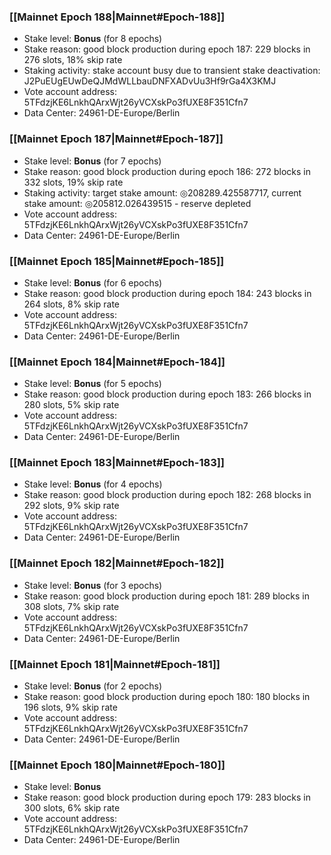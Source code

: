### [[Mainnet Epoch 188|Mainnet#Epoch-188]]
* Stake level: **Bonus** (for 8 epochs)
* Stake reason: good block production during epoch 187: 229 blocks in 276 slots, 18% skip rate
* Staking activity: stake account busy due to transient stake deactivation: J2PuEUgEUwDeQJMdWLLbauDNFXADvUu3Hf9rGa4X3KMJ
* Vote account address: 5TFdzjKE6LnkhQArxWjt26yVCXskPo3fUXE8F351Cfn7
* Data Center: 24961-DE-Europe/Berlin
### [[Mainnet Epoch 187|Mainnet#Epoch-187]]
* Stake level: **Bonus** (for 7 epochs)
* Stake reason: good block production during epoch 186: 272 blocks in 332 slots, 19% skip rate
* Staking activity: target stake amount: ◎208289.425587717, current stake amount: ◎205812.026439515 - reserve depleted
* Vote account address: 5TFdzjKE6LnkhQArxWjt26yVCXskPo3fUXE8F351Cfn7
* Data Center: 24961-DE-Europe/Berlin
### [[Mainnet Epoch 185|Mainnet#Epoch-185]]
* Stake level: **Bonus** (for 6 epochs)
* Stake reason: good block production during epoch 184: 243 blocks in 264 slots, 8% skip rate
* Vote account address: 5TFdzjKE6LnkhQArxWjt26yVCXskPo3fUXE8F351Cfn7
* Data Center: 24961-DE-Europe/Berlin
### [[Mainnet Epoch 184|Mainnet#Epoch-184]]
* Stake level: **Bonus** (for 5 epochs)
* Stake reason: good block production during epoch 183: 266 blocks in 280 slots, 5% skip rate
* Vote account address: 5TFdzjKE6LnkhQArxWjt26yVCXskPo3fUXE8F351Cfn7
* Data Center: 24961-DE-Europe/Berlin
### [[Mainnet Epoch 183|Mainnet#Epoch-183]]
* Stake level: **Bonus** (for 4 epochs)
* Stake reason: good block production during epoch 182: 268 blocks in 292 slots, 9% skip rate
* Vote account address: 5TFdzjKE6LnkhQArxWjt26yVCXskPo3fUXE8F351Cfn7
* Data Center: 24961-DE-Europe/Berlin
### [[Mainnet Epoch 182|Mainnet#Epoch-182]]
* Stake level: **Bonus** (for 3 epochs)
* Stake reason: good block production during epoch 181: 289 blocks in 308 slots, 7% skip rate
* Vote account address: 5TFdzjKE6LnkhQArxWjt26yVCXskPo3fUXE8F351Cfn7
* Data Center: 24961-DE-Europe/Berlin
### [[Mainnet Epoch 181|Mainnet#Epoch-181]]
* Stake level: **Bonus** (for 2 epochs)
* Stake reason: good block production during epoch 180: 180 blocks in 196 slots, 9% skip rate
* Vote account address: 5TFdzjKE6LnkhQArxWjt26yVCXskPo3fUXE8F351Cfn7
* Data Center: 24961-DE-Europe/Berlin
### [[Mainnet Epoch 180|Mainnet#Epoch-180]]
* Stake level: **Bonus**
* Stake reason: good block production during epoch 179: 283 blocks in 300 slots, 6% skip rate
* Vote account address: 5TFdzjKE6LnkhQArxWjt26yVCXskPo3fUXE8F351Cfn7
* Data Center: 24961-DE-Europe/Berlin